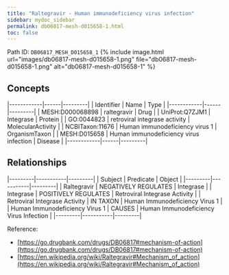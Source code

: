 ```yaml
---
title: "Raltegravir - Human immunodeficiency virus infection"
sidebar: mydoc_sidebar
permalink: db06817-mesh-d015658-1.html
toc: false 
---
```



Path ID: `DB06817_MESH_D015658_1`
{% include image.html url="images/db06817-mesh-d015658-1.png" file="db06817-mesh-d015658-1.png" alt="db06817-mesh-d015658-1" %}

## Concepts

|------------|------|---------|
| Identifier | Name | Type    |
|------------|------|---------|
| MESH:D000068898 | raltegravir | Drug |
| UniProt:Q7ZJM1 | Integrase | Protein |
| GO:0044823 | retroviral integrase activity | MolecularActivity |
| NCBITaxon:11676 | Human immunodeficiency virus 1 | OrganismTaxon |
| MESH:D015658 | Human immunodeficiency virus infection | Disease |
|------------|------|---------|

## Relationships

|---------|-----------|---------|
| Subject | Predicate | Object  |
|---------|-----------|---------|
| Raltegravir | NEGATIVELY REGULATES | Integrase |
| Integrase | POSITIVELY REGULATES | Retroviral Integrase Activity |
| Retroviral Integrase Activity | IN TAXON | Human Immunodeficiency Virus 1 |
| Human Immunodeficiency Virus 1 | CAUSES | Human Immunodeficiency Virus Infection |
|---------|-----------|---------|

Reference: 
  - [https://go.drugbank.com/drugs/DB06817#mechanism-of-action](https://go.drugbank.com/drugs/DB06817#mechanism-of-action)
  - [https://en.wikipedia.org/wiki/Raltegravir#Mechanism_of_action](https://en.wikipedia.org/wiki/Raltegravir#Mechanism_of_action)
